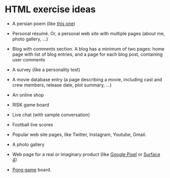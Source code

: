 
# HTML exercise ideas

  - A persian poem (like [this one](https://ganjoor.net/saadi/divan/ghazals/sh268/))
  - Personal résumé. Or, a personal web site with multiple pages (about me, photo gallery, ...)
  
  - Blog with comments section. A blog has a minimum of two pages: home page with list of blog
    entries, and a page for each blog post, containing user comments
    
  - A survey (like a personality test)
  
  - A movie database entry (a page describing a movie, including cast and crew members, release
    date, plot summary, ...)
    
  - An online shop
  
  - RISK game board
  
  - Live chat (with sample conversation)
  
  - Football live scores
  
  - Popular web site pages, like Twitter, Instagram, Youtube, Gmail.
  
  - A photo gallery
  
  - Web page for a real or imaginary product (like [Google Pixel](https://madeby.google.com/phone/)
    or [Surface 4](https://www.microsoft.com/en-us/surface/devices/surface-pro-4/overview))
    
  - [Pong game](https://en.wikipedia.org/wiki/Pong) board.

